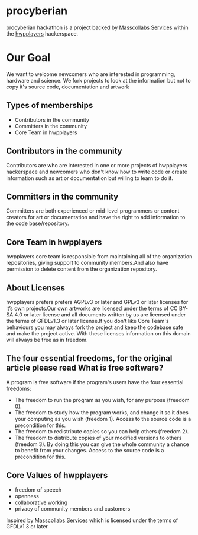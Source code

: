 # procyberian

procyberian hackathon is a project backed by [Masscollabs Services](https://www.masscollabs.com) within the [hwpplayers](https://hwpplayers.github.io) hackerspace.

# Our Goal 

We want to welcome newcomers who are interested in programming, hardware and science. We fork projects to look at the information but not to copy it's source code, documentation and artwork

## Types of memberships

* Contributors in the community
* Committers in the community
* Core Team in hwpplayers

## Contributors in the community

Contributors are who are interested in one or more projects of hwpplayers hackerspace and newcomers who don't know how to write code or create information such as art or documentation but willing to learn to do it.

## Committers in the community

Committers are both experienced or mid-level programmers or content creators for art or documentation and have the right to add information to the code base/repository.

## Core Team in hwpplayers

hwpplayers core team is responsible from maintaining all of the organization repositories, giving support to community members.And also have permission to delete content from the organization repository.

## About Licenses

hwpplayers prefers prefers AGPLv3 or later and GPLv3 or later licenses for it’s own projects.Our own artworks are licensed under the terms of CC BY-SA 4.0 or later license and all documents written by us are licensed under the terms of GFDLv1.3 or later license.If you don't like Core Team's behaviours you may always fork the project and keep the codebase safe and make the project active. With these licenses information on this domain will always be free as in freedom.

## The four essential freedoms, for the original article please read What is free software?

A program is free software if the program's users have the four essential freedoms:

* The freedom to run the program as you wish, for any purpose (freedom 0).
* The freedom to study how the program works, and change it so it does your computing as you wish (freedom 1). Access to the source code is a precondition for this.
* The freedom to redistribute copies so you can help others (freedom 2).
* The freedom to distribute copies of your modified versions to others (freedom 3). By doing this you can give the whole community a chance to benefit from your changes. Access to the source code is a precondition for this.

## Core Values of hwpplayers

* freedom of speech
* openness
* collaborative working
* privacy of community members and customers

Inspired by [Masscollabs Services](https://github.com/masscollabs/masscollabs) which is licensed under the terms of GFDLv1.3 or later.
